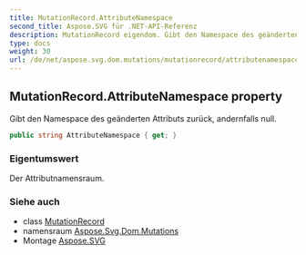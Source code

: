 ```yaml
---
title: MutationRecord.AttributeNamespace
second_title: Aspose.SVG für .NET-API-Referenz
description: MutationRecord eigendom. Gibt den Namespace des geänderten Attributs zurück andernfalls null.
type: docs
weight: 30
url: /de/net/aspose.svg.dom.mutations/mutationrecord/attributenamespace/
---
```

## MutationRecord.AttributeNamespace property

Gibt den Namespace des geänderten Attributs zurück, andernfalls null.

```csharp
public string AttributeNamespace { get; }
```

### Eigentumswert

Der Attributnamensraum.

### Siehe auch

* class [MutationRecord](../)
* namensraum [Aspose.Svg.Dom.Mutations](../../mutationrecord/)
* Montage [Aspose.SVG](../../../)



